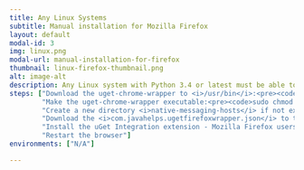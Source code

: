 ```yaml
---
title: Any Linux Systems
subtitle: Manual installation for Mozilla Firefox
layout: default
modal-id: 3
img: linux.png
modal-url: manual-installation-for-firefox
thumbnail: linux-firefox-thumbnail.png
alt: image-alt
description: Any Linux system with Python 3.4 or latest must be able to run uget-chrome-wrapper. To integrate uGet with <strong>Mozilla Firefox</strong>, follow the steps given below.
steps: ["Download the uget-chrome-wrapper to <i>/usr/bin</i>:<pre><code>sudo wget https://raw.githubusercontent.com/slgobinath/uget-chrome-wrapper/v2.0.4/uget-chrome-wrapper/bin/uget-chrome-wrapper --output-document /usr/bin/uget-chrome-wrapper</code></pre>",
		"Make the uget-chrome-wrapper executable:<pre><code>sudo chmod +x /usr/bin/uget-chrome-wrapper</code></pre>",
		"Create a new directory <i>native-messaging-hosts</i> if not exists (This path is common for both Chromium and Vivaldi):<pre><code>sudo mkdir -p /usr/lib/mozilla/native-messaging-hosts</code></pre>",
		"Download the <i>com.javahelps.ugetfirefoxwrapper.json</i> to that directory:<pre><code>sudo wget https://raw.githubusercontent.com/slgobinath/uget-chrome-wrapper/v2.0.4/uget-chrome-wrapper/conf/com.javahelps.ugetfirefoxwrapper.json --output-document /usr/lib/mozilla/native-messaging-hosts/com.javahelps.ugetfirefoxwrapper.json</code></pre>",
		"Install the uGet Integration extension - Mozilla Firefox users: <a href='https://addons.mozilla.org/en-US/firefox/addon/ugetintegration/'>Firefox Add-on</a>",
		"Restart the browser"]
environments: ["N/A"]

---
```

